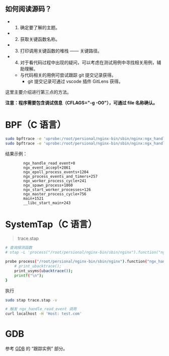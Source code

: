 如何阅读源码？
---

- 1. 确定要了解的主题。
- 2. 获取关键函数名称。
- 3. 打印调用关键函数的堆栈 —— 关键路径。
- 4. 对于看代码过程中出现的疑问，可以考虑在测试用例中寻找相关用例，辅助理解。
  - 与代码相关的用例可尝试跟踪 git 提交记录获得。
    - git 提交记录可通过 vscode 插件 GitLens 获得。

这里主要介绍进行第三点的方法。

**注意：程序需要包含调试信息（CFLAGS="-g -O0"），可通过 file 名称确认。**

# BPF（C 语言）

```bash
sudo bpftrace -e 'uprobe:/root/persional/nginx-bin/sbin/nginx:ngx_handle_read_event {printf("%s\n", ustack());}'
sudo bpftrace -e 'uprobe:/root/persional/nginx-bin/sbin/nginx:ngx_handle_read_event {printf("%s\n", ustack(perf));}'
```

结果示例：

```
        ngx_handle_read_event+0
        ngx_event_accept+2861
        ngx_epoll_process_events+1204
        ngx_process_events_and_timers+257
        ngx_worker_process_cycle+241
        ngx_spawn_process+1860
        ngx_start_worker_processes+126
        ngx_master_process_cycle+756
        main+1521
        __libc_start_main+243
```

# SystemTap（C 语言）

> trace.stap

```bash
# 查询探测函数
# stap -L 'process("/root/persional/nginx-bin/sbin/nginx").function("ngx_handle_read_event")'

probe process("/root/persional/nginx-bin/sbin/nginx").function("ngx_handle_read_event") {
    # print_ubacktrace();
    print_usyms(ubacktrace());
    printf("\n");
}
```

执行

```bash
sudo stap trace.stap -v

# 触发 ngx_handle_read_event 调用
curl localhost -H 'Host: test.com'
```

# GDB

参考 [GDB](B.操作系统/Linux/Commands/gdb.md) 的 “跟踪实例” 部分。
